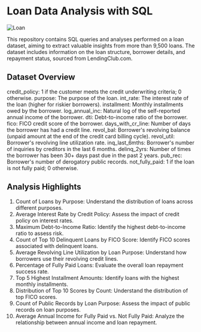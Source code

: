 # Loan Data Analysis with SQL
![Loan](https://github.com/aashok30/Loan_Data_Using_SQL/assets/101622691/76717ecc-406d-4634-b937-76ca0d84765c)

This repository contains SQL queries and analyses performed on a loan dataset, aiming to extract valuable insights from more than 9,500 loans. The dataset includes information on the loan structure, borrower details, and repayment status, sourced from LendingClub.com.

## Dataset Overview
credit_policy: 1 if the customer meets the credit underwriting criteria; 0 otherwise.
purpose: The purpose of the loan.
int_rate: The interest rate of the loan (higher for riskier borrowers).
installment: Monthly installments owed by the borrower.
log_annual_inc: Natural log of the self-reported annual income of the borrower.
dti: Debt-to-income ratio of the borrower.
fico: FICO credit score of the borrower.
days_with_cr_line: Number of days the borrower has had a credit line.
revol_bal: Borrower's revolving balance (unpaid amount at the end of the credit card billing cycle).
revol_util: Borrower's revolving line utilization rate.
inq_last_6mths: Borrower's number of inquiries by creditors in the last 6 months.
delinq_2yrs: Number of times the borrower has been 30+ days past due in the past 2 years.
pub_rec: Borrower's number of derogatory public records.
not_fully_paid: 1 if the loan is not fully paid; 0 otherwise.

## Analysis Highlights

1) Count of Loans by Purpose: Understand the distribution of loans across different purposes.
2) Average Interest Rate by Credit Policy: Assess the impact of credit policy on interest rates.
3) Maximum Debt-to-Income Ratio: Identify the highest debt-to-income ratio to assess risk.
4) Count of Top 10 Delinquent Loans by FICO Score: Identify FICO scores associated with delinquent loans.
5) Average Revolving Line Utilization by Loan Purpose: Understand how borrowers use their revolving credit lines.
6) Percentage of Fully Paid Loans: Evaluate the overall loan repayment success rate.
7) Top 5 Highest Installment Amounts: Identify loans with the highest monthly installments.
8) Distribution of Top 10 Scores by Count: Understand the distribution of top FICO scores.
9) Count of Public Records by Loan Purpose: Assess the impact of public records on loan purposes.
10) Average Annual Income for Fully Paid vs. Not Fully Paid: Analyze the relationship between annual income and loan repayment.
